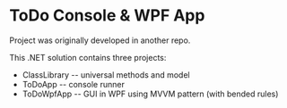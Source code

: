 # ToDo Console & WPF App

Project was originally developed in another repo.

This .NET solution contains three projects:
- ClassLibrary -- universal methods and model
- ToDoApp -- console runner
- ToDoWpfApp -- GUI in WPF using MVVM pattern (with bended rules)
